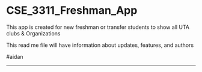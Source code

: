 # CSE_3311_Freshman_App

This app is created for new freshman or transfer students to show all UTA clubs & Organizations 

This read me file will have information about updates, features, and authors

#aidan

_______________________________________________________________________________________________________



